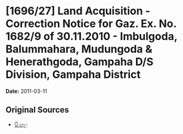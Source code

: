 # [1696/27] Land Acquisition - Correction Notice for Gaz. Ex. No. 1682/9 of 30.11.2010 - Imbulgoda, Balummahara, Mudungoda & Henerathgoda, Gampaha D/S Division, Gampaha District

**Date:** 2011-03-11

## Original Sources

- [සිංහල](https://documents.gov.lk/view/extra-gazettes/2011/3/1696-27_S.pdf)
